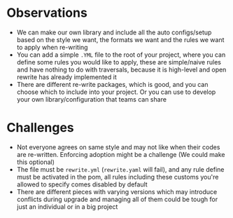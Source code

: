 # Observations

- We can make our own library and include all the auto configs/setup based on the style we want, the formats we want and the rules we want to apply when re-writing
- You can add a simple `.YML` file to the root of your project, where you can define some rules you would like to apply, these are simple/naive rules and have nothing to do with traversals, because it is high-level and open rewrite has already implemented it
- There are different re-write packages, which is good, and you can choose which to include into your project. Or you can use to develop your own library/configuration that teams can share

# Challenges
- Not everyone agrees on same style and may not like when their codes are re-written. Enforcing adoption might be a challenge (We could make this optional)
- The file must be `rewrite.yml` (`rewrite.yaml` will fail), and any rule define must be activated in the pom, all rules including these customs you're allowed to specify comes disabled by default
- There are different pieces with varying versions which may introduce conflicts during upgrade and managing all of them could be tough for just an individual or in a big project